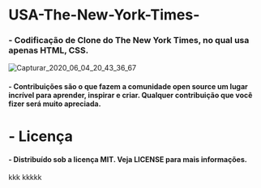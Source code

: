# USA-The-New-York-Times-
### - Codificação de Clone do The New York Times, no qual usa apenas HTML, CSS.

![Capturar_2020_06_04_20_43_36_67](https://user-images.githubusercontent.com/60757768/83821231-70784900-a6a4-11ea-9274-780659522580.png)

#### - Contribuições são o que fazem a comunidade open source um lugar incrível para aprender, inspirar e criar. Qualquer contribuição que você fizer será muito apreciada.


# - Licença
#### - Distribuído sob a licença MIT. Veja LICENSE para mais informações.









kkk
kkkkk
